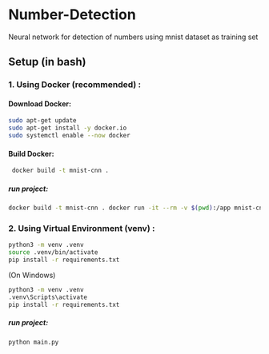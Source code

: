 
# Number-Detection
Neural network for detection of numbers using mnist dataset as training set

## Setup (in bash)

### 1. Using Docker (recommended) :

#### Download Docker:
```bash
sudo apt-get update
sudo apt-get install -y docker.io
sudo systemctl enable --now docker
```
#### Build Docker: 
```bash
 docker build -t mnist-cnn .
```

##### run project:
```bash
docker build -t mnist-cnn . docker run -it --rm -v $(pwd):/app mnist-cnn
``` 


### 2. Using Virtual Environment (venv) :
```bash
python3 -m venv .venv 
source .venv/bin/activate
pip install -r requirements.txt
```

(On Windows)
```bash
python3 -m venv .venv 
.venv\Scripts\activate 
pip install -r requirements.txt
```


##### run project:
```bash
python main.py
```

